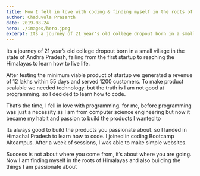 ```yaml
---
title: How I fell in love with coding & finding myself in the roots of Himalayas
author: Chaduvula Prasanth
date: 2019-08-24
hero: ./images/hero.jpeg
excerpt: Its a journey of 21 year's old college dropout born in a small village in the state of Andhra Pradesh,  failing from startup to reaching the Himalayas to learn how to live life. 
---
```


Its a journey of 21 year’s old college dropout born in a small village in the state of Andhra Pradesh, failing from the first startup to reaching the Himalayas to learn how to live life.

After testing the minimum viable product of startup we generated a revenue of 12 lakhs within 55 days and served 1200 customers. To make product scalable we needed technology. but the truth is I am not good at programming. so I decided to learn how to code.

That’s the time, I fell in love with programming.  for me, before programming was just a necessity as I am from  computer science engineering but now it became my habit and passion to build the products I wanted to

Its always good to build the products you passionate about. so I landed in Himachal Pradesh to learn how to code. I joined in coding Bootcamp Altcampus. After a week of sessions, I was able to make simple websites.

Success is not about where you come from, it’s about where you are going. Now I am finding myself in the roots of Himalayas and also building the things I am passionate about